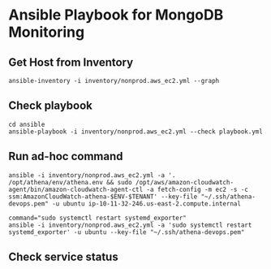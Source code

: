 # Ansible Playbook for MongoDB Monitoring

## Get Host from Inventory

```
ansible-inventory -i inventory/nonprod.aws_ec2.yml --graph
```

## Check playbook

```
cd ansible
ansible-playbook -i inventory/nonprod.aws_ec2.yml --check playbook.yml
```

## Run ad-hoc command

```
ansible -i inventory/nonprod.aws_ec2.yml -a '. /opt/athena/env/athena.env && sudo /opt/aws/amazon-cloudwatch-agent/bin/amazon-cloudwatch-agent-ctl -a fetch-config -m ec2 -s -c ssm:AmazonCloudWatch-athena-$ENV-$TENANT' --key-file "~/.ssh/athena-devops.pem" -u ubuntu ip-10-11-32-246.us-east-2.compute.internal

command="sudo systemctl restart systemd_exporter"
ansible -i inventory/nonprod.aws_ec2.yml -a 'sudo systemctl restart systemd_exporter' -u ubuntu --key-file "~/.ssh/athena-devops.pem"
```

## Check service status
